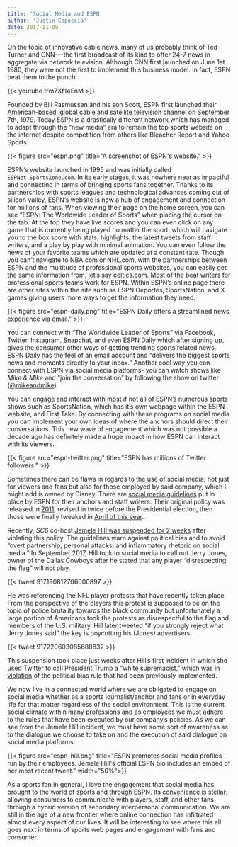 ```yaml
---
title: 'Social Media and ESPN'
author: 'Justin Capoccia'
date: 2017-11-09
---
```


On the topic of innovative cable news, many of us probably think of
Ted Turner and CNN---the first broadcast of its kind to offer 24-7
news in aggregate via network television. Although CNN first launched
on June 1st 1980, they were not the first to implement this business
model. In fact, ESPN beat them to the punch.

{{< youtube trm7Xf14EnM >}}

Founded by Bill Rasmussen and his son Scott, ESPN first launched their
American-based, global cable and satellite television channel on
September 7th, 1979. Today ESPN is a drastically different network
which has managed to adapt through the “new media” era to remain the
top sports website on the internet despite competition from others
like Bleacher Report and Yahoo Sports.

{{< figure src="espn.png" title="A screenshot of ESPN's website." >}}

ESPN’s website launched in 1995 and was initially called
`ESPNet.SportsZone.com`. In its early stages, it was nowhere near as
impactful and connecting in terms of bringing sports fans
together. Thanks to its partnerships with sports leagues and
technological advances coming out of silicon valley, ESPN’s website is
now a hub of engagement and connection for millions of fans. When
viewing their page on the home screen, you can see “ESPN: The
Worldwide Leader of Sports” when placing the cursor on the tab. At the
top they have live scores and you can even click on any game that is
currently being played no matter the sport, which will navigate you to
the box score with stats, highlights, the latest tweets from staff
writers, and a play by play with minimal animation. You can even
follow the news of your favorite teams which are updated at a constant
rate. Though you can’t navigate to NBA.com or NHL.com, with the
partnerships between ESPN and the multitude of professional sports
websites, you can easily get the same information from, let’s say
celtics.com. Most of the beat writers for professional sports teams
work for ESPN. Within ESPN’s online page there are other sites within
the site such as ESPN Deportes, SportsNation, and X games giving users
more ways to get the information they need.

{{< figure src="espn-daily.png" title="ESPN Daily offers a streamlined news experience via email." >}}

You can connect with “The Worldwide Leader of Sports” via Facebook,
Twitter, Instagram, Snapchat, and even ESPN Daily which after signing
up, gives the consumer other ways of getting trending sports related
news. ESPN Daily has the feel of an email account and “delivers the
biggest sports news and moments directly to your inbox.” Another cool
way you can connect with ESPN via social media platforms- you can
watch shows like *Mike & Mike* and “join the conversation” by following
the show on twitter ([@mikeandmike](https://twitter.com/mikeandmike)).

You can engage and interact with most if not all of ESPN’s numerous
sports shows such as SportsNation, which has it’s own webpage within
the ESPN website, and First Take. By connecting with these programs on
social media you can implement your own ideas of where the anchors
should direct their conversations. This new wave of engagement which
was not possible a decade ago has definitely made a huge impact in how
ESPN can interact with its viewers.

{{< figure src="espn-twitter.png" title="ESPN has millions of Twitter followers." >}}

Sometimes there can be flaws in regards to the use of social media;
not just for viewers and fans but also for those employed by said
company, which I might add is owned by Disney. There are [social media
guidelines](https://www.espnfrontrow.com/wp-content/uploads/2017/11/NOV-2-RECEIVED-UPDATED-SOCIAL-MEDIA-GUIDELINES-10.221.pdf) put in place by ESPN for their anchors and staff
writers. Their original policy was released in [2011](http://www.espnfrontrow.com/wp-content/uploads/2011/08/social-networking-v2-2011.pdf), revised in twice before the Presidential election, then those were
finally tweaked in [April of this year](http://www.espn.com/blog/ombudsman/post/_/id/816/new-espn-guidelines-recognize-connection-between-sports-politics).

Recently, *SC6* co-host [Jemele Hill was suspended for 2 weeks](https://www.nytimes.com/2017/10/09/sports/football/jemele-hill-suspended-espn.html) after
violating this policy. The guidelines warn against political bias and
to avoid “overt partnership, personal attacks, and inflammatory
rhetoric on social media.” In September 2017, Hill took to social
media to call out Jerry Jones, owner of the Dallas Cowboys after he
stated that any player “disrespecting the flag” will not
play. 

{{< tweet 917190812706000897 >}}

He was referencing the NFL player protests that have recently
taken place. From the perspective of the players this protest is
supposed to be on the topic of police brutality towards the black
community but unfortunately a large portion of Americans took the
protests as disrespectful to the flag and members of the
U.S. military. Hill later tweeted “if you strongly reject what Jerry
Jones said” the key is boycotting his (Jones) advertisers. 

{{< tweet 917220603085688832 >}}

This
suspension took place just weeks after Hill’s first incident in which
she used Twitter to call President Trump a [“white supremacist,”](https://www.washingtonpost.com/blogs/erik-wemple/wp/2017/09/15/espns-jemele-hill-stands-by-her-statement-that-trump-is-a-white-supremacist/) which
was [in violation](https://twitter.com/ESPNPR/status/907683111693164545) of the political bias rule that had been previously
implemented.

We now live in a connected world where we are obligated to engage on
social media whether as a sports journalist/anchor and fans or in
everyday life for that matter regardless of the social
environment. This is the current social climate within many
professions and as employees we must adhere to the rules that have
been executed by our company’s policies. As we can see from the Jemele
Hill incident, we must have some sort of awareness as to the dialogue
we choose to take on and the execution of said dialogue on social
media platforms.

{{< figure src="espn-hill.png" title="ESPN promotes social media profiles run by their employees. Jemele Hill's official ESPN bio includes an embed of her most recent tweet." width="50%">}}

As a sports fan in general, I love the engagement that social media
has brought to the world of sports and through ESPN. Its convenience
is stellar; allowing consumers to communicate with players, staff, and
other fans through a hybrid version of secondary interpersonal
communication. We are still in the age of a new frontier where online
connection has infiltrated almost every aspect of our lives. It will
be interesting to see where this all goes next in terms of sports web
pages and engagement with fans and consumer.
